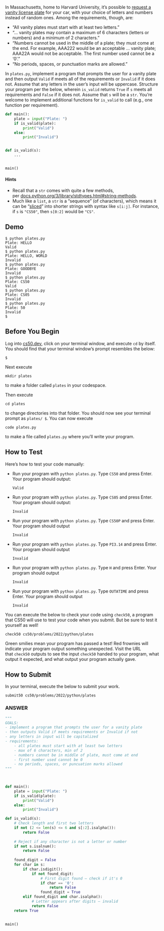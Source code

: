 In Massachusetts, home to Harvard University, it’s possible to [request a vanity license plate](https://www.mass.gov/how-to/request-a-vanity-license-plate) for your car, with your choice of letters and numbers instead of random ones. Among the requirements, though, are:

- “All vanity plates must start with at least two letters.”
- “… vanity plates may contain a maximum of 6 characters (letters or numbers) and a minimum of 2 characters.”
- “Numbers cannot be used in the middle of a plate; they must come at the end. For example, AAA222 would be an acceptable … vanity plate; AAA22A would not be acceptable. The first number used cannot be a ‘0’.”
- “No periods, spaces, or punctuation marks are allowed.”

In `plates.py`, implement a program that prompts the user for a vanity plate and then output `Valid` if meets all of the requirements or `Invalid` if it does not. Assume that any letters in the user’s input will be uppercase. Structure your program per the below, wherein `is_valid` returns `True` if `s` meets all requirements and `False` if it does not. Assume that `s` will be a `str`. You’re welcome to implement additional functions for `is_valid` to call (e.g., one function per requirement).

```python
def main():
    plate = input("Plate: ")
    if is_valid(plate):
        print("Valid")
    else:
        print("Invalid")


def is_valid(s):
    ...


main()
```

#### Hints
- Recall that a `str` comes with quite a few methods, per [docs.python.org/3/library/stdtypes.html#string-methods](https://docs.python.org/3/library/stdtypes.html#string-methods).
- Much like a `list`, a `str` is a “sequence” (of characters), which means it can be “[sliced](https://docs.python.org/3/library/stdtypes.html#common-sequence-operations)” into shorter strings with syntax like `s[i:j]`. For instance, if `s` is `"CS50"`, then `s[0:2]` would be `"CS"`.

## Demo
```
$ python plates.py
Plate: HELLO
Valid
$ python plates.py
Plate: HELLO, WORLD
Invalid
$ python plates.py
Plate: GOODBYE
Invalid
$ python plates.py
Plate: CS50
Valid
$ python plates.py
Plate: CS05
Invalid
$ python plates.py
Plate: 50
Invalid
$
```

## Before You Begin

Log into [cs50.dev](https://cs50.dev/), click on your terminal window, and execute `cd` by itself. You should find that your terminal window’s prompt resembles the below:

```
$
```

Next execute

```
mkdir plates
```

to make a folder called `plates` in your codespace.

Then execute

```
cd plates
```

to change directories into that folder. You should now see your terminal prompt as `plates/ $`. You can now execute

```
code plates.py
```

to make a file called `plates.py` where you’ll write your program.

## How to Test

Here’s how to test your code manually:

- Run your program with `python plates.py`. Type `CS50` and press Enter. Your program should output:
    
    ```
    Valid
    ```
    
- Run your program with `python plates.py`. Type `CS05` and press Enter. Your program should output:
    
    ```
    Invalid
    ```
    
- Run your program with `python plates.py`. Type `CS50P` and press Enter. Your program should output
    
    ```
    Invalid
    ```
    
- Run your program with `python plates.py`. Type `PI3.14` and press Enter. Your program should output
    
    ```
    Invalid
    ```
    
- Run your program with `python plates.py`. Type `H` and press Enter. Your program should output
    
    ```
    Invalid
    ```
    
- Run your program with `python plates.py`. Type `OUTATIME` and press Enter. Your program should output
    
    ```
    Invalid
    ```
    

You can execute the below to check your code using `check50`, a program that CS50 will use to test your code when you submit. But be sure to test it yourself as well!

```
check50 cs50/problems/2022/python/plates
```

Green smilies mean your program has passed a test! Red frownies will indicate your program output something unexpected. Visit the URL that `check50` outputs to see the input `check50` handed to your program, what output it expected, and what output your program actually gave.

## How to Submit

In your terminal, execute the below to submit your work.

```
submit50 cs50/problems/2022/python/plates
```


### ANSWER
```python
"""
GOALS:
- implement a program that prompts the user for a vanity plate
- then outputs Valid if meets requirements or Invalid if not
- any letters in input will be capitalized
- requirements:
	- all plates must start with at least two letters
	- max of 6 characters, min of 2
	- numbers cannot be in middle of plate, must come at end
	- first number used cannot be 0
	- no periods, spaces, or puncuation marks allowed
"""

  

def main():
	plate = input("Plate: ")
	if is_valid(plate):
		print("Valid")
	else:
		print("Invalid")

def is_valid(s):
	# Check length and first two letters
	if not (2 <= len(s) <= 6 and s[:2].isalpha()):
		return False
		
	# Reject if any character is not a letter or number
	if not s.isalnum():
		return False
  
	found_digit = False
	for char in s:
		if char.isdigit():
			if not found_digit:
				# First digit found — check if it's 0
				if char == '0':
					return False
				found_digit = True
		elif found_digit and char.isalpha():
			# Letter appears after digits — invalid
			return False
	return True
  

main()
```